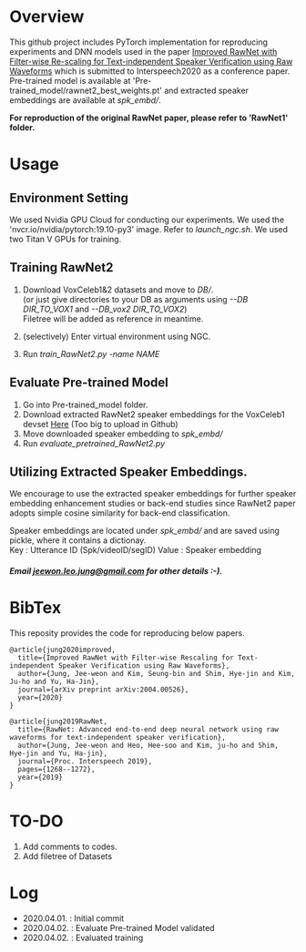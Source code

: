 # Overview
This github project includes PyTorch implementation for reproducing experiments and DNN models used in the paper
[Improved RawNet with Filter-wise Re-scaling for Text-independent Speaker Verification using Raw Waveforms]( https://arxiv.org/pdf/2004.00526.pdf ) 
which is submitted to Interspeech2020 as a conference paper. 
Pre-trained model is available at 'Pre-trained_model/rawnet2_best_weights.pt' and extracted speaker embeddings are available at *spk_embd/*. 

**For reproduction of the original RawNet paper, please refer to 'RawNet1' folder.**

# Usage

## Environment Setting
We used Nvidia GPU Cloud for conducting our experiments. We used the 'nvcr.io/nvidia/pytorch:19.10-py3' image. Refer to *launch_ngc.sh*. We used two Titan V GPUs for training. 

## Training RawNet2

1. Download VoxCeleb1&2 datasets and move to *DB/*.       
(or just give directories to your DB as arguments using *--DB DIR_TO_VOX1* and *--DB_vox2 DIR_TO_VOX2*)    
Filetree will be added as reference in meantime. 

2. (selectively) Enter virtual environment using NGC. 
3. Run *train_RawNet2.py -name NAME*

##  Evaluate Pre-trained Model

1. Go into Pre-trained_model folder. 
2. Download extracted RawNet2 speaker embeddings for the VoxCeleb1 devset [Here]( https://www.dropbox.com/s/2y4k5rap8cztcrf/TTA_vox1_dev.pk?dl=0 )
(Too big to upload in Github)
3. Move downloaded speaker embedding to *spk_embd/*
4. Run *evaluate_pretrained_RawNet2.py*    

## Utilizing Extracted Speaker Embeddings. 
We encourage to use the extracted speaker embeddings for further speaker embedding enhancement studies or back-end studies since RawNet2 paper adopts simple cosine similarity for back-end classification.     

Speaker embeddings are located under *spk_embd/* and are saved using pickle, where it contains a dictionay.    
Key   : Utterance ID (Spk/videoID/segID)
Value : Speaker embedding


##### Email jeewon.leo.jung@gmail.com for other details :-).

# BibTex

This reposity provides the code for reproducing below papers. 
```
@article{jung2020improved,
  title={Improved RawNet with Filter-wise Rescaling for Text-independent Speaker Verification using Raw Waveforms},
  author={Jung, Jee-weon and Kim, Seung-bin and Shim, Hye-jin and Kim, Ju-ho and Yu, Ha-Jin},
  journal={arXiv preprint arXiv:2004.00526},
  year={2020}
}
```
```
@article{jung2019RawNet,
  title={RawNet: Advanced end-to-end deep neural network using raw waveforms for text-independent speaker verification},
  author={Jung, Jee-weon and Heo, Hee-soo and Kim, ju-ho and Shim, Hye-jin and Yu, Ha-jin},
  journal={Proc. Interspeech 2019},
  pages={1268--1272},
  year={2019}
}
```

# TO-DO
1. Add comments to codes. 
2. Add filetree of Datasets

# Log
- 2020.04.01. : Initial commit
- 2020.04.02. : Evaluate Pre-trained Model validated
- 2020.04.02. : Evaluated training
